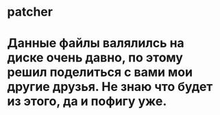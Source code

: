 # patcher
# Данные файлы валялилсь на диске очень давно, по этому решил поделиться с вами мои другие друзья. Не знаю что будет из этого, да и пофигу уже.
